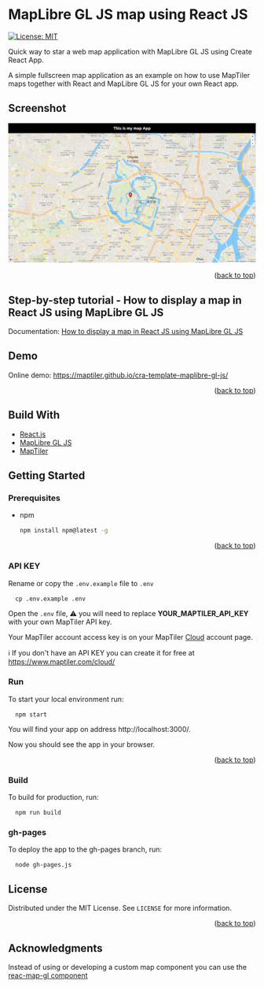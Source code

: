 # MapLibre GL JS map using React JS

[![License: MIT](https://img.shields.io/badge/License-MIT-yellow.svg)](https://opensource.org/licenses/MIT)

Quick way to star a web map application with MapLibre GL JS using Create React App.

A simple fullscreen map application as an example on how to use MapTiler maps together with React and MapLibre GL JS for your own React app.

## Screenshot

![react maplibre template](/assets/react-maplibre-template.png "React Maplibre template")

<p align="right">(<a href="#top">back to top</a>)</p>

## Step-by-step tutorial - How to display a map in React JS using MapLibre GL JS

Documentation: [How to display a map in React JS using MapLibre GL JS](https://documentation.maptiler.com/hc/en-us/articles/4405444890897-how-to-display-maplibre-gl-js-map-using-react-js?utm_medium=referral&utm_source=github&utm_campaign=2022-05%20%7C%20js%20frameworks%20%7C%20react)

## Demo

Online demo: https://maptiler.github.io/cra-template-maplibre-gl-js/

<p align="right">(<a href="#top">back to top</a>)</p>

## Build With

* [React.js](https://reactjs.org/)
* [MapLibre GL JS](https://maplibre.org/)
* [MapTiler](https://www.maptiler.com/)

## Getting Started

### Prerequisites

* npm
  ```sh
  npm install npm@latest -g
  ```

<p align="right">(<a href="#top">back to top</a>)</p>

### API KEY

Rename or copy the `.env.example` file to `.env`

```
  cp .env.example .env
```

Open the `.env` file, :warning: you will need to replace **YOUR_MAPTILER_API_KEY** with your own MapTiler API key.

Your MapTiler account access key is on your MapTiler [Cloud](https://cloud.maptiler.com/account/keys/) account page. 

:information_source: If you don't have an API KEY you can create it for free at https://www.maptiler.com/cloud/

### Run

To start your local environment run: 

```
  npm start
``` 

You will find your app on address http://localhost:3000/.

Now you should see the app in your browser.

<p align="right">(<a href="#top">back to top</a>)</p>

### Build

To build for production, run: 
```
  npm run build
``` 

### gh-pages

To deploy the app to the gh-pages branch, run:
```
  node gh-pages.js
```

<!-- LICENSE -->
## License

Distributed under the MIT License. See `LICENSE` for more information.

<p align="right">(<a href="#top">back to top</a>)</p>


<!-- ACKNOWLEDGMENTS -->
## Acknowledgments

Instead of using or developing a custom map component you can use the [reac-map-gl component](http://visgl.github.io/react-map-gl/docs/get-started/get-started#using-with-a-mapbox-gl-fork)
